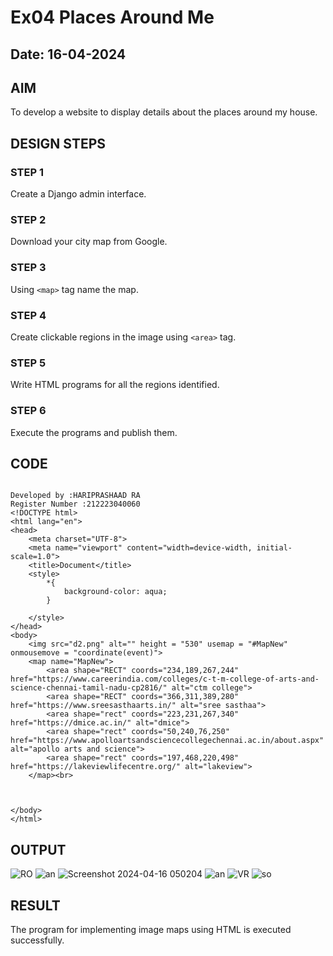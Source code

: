 # Ex04 Places Around Me
## Date: 16-04-2024

## AIM
To develop a website to display details about the places around my house.

## DESIGN STEPS

### STEP 1
Create a Django admin interface.

### STEP 2
Download your city map from Google.

### STEP 3
Using ```<map>``` tag name the map.

### STEP 4
Create clickable regions in the image using ```<area>``` tag.

### STEP 5
Write HTML programs for all the regions identified.

### STEP 6
Execute the programs and publish them.

## CODE
```

Developed by :HARIPRASHAAD RA
Register Number :212223040060
<!DOCTYPE html>
<html lang="en">
<head>
    <meta charset="UTF-8">
    <meta name="viewport" content="width=device-width, initial-scale=1.0">
    <title>Document</title>
    <style>
        *{
            background-color: aqua;
        }
        
    </style>
</head>
<body>
    <img src="d2.png" alt="" height = "530" usemap = "#MapNew" onmousemove = "coordinate(event)">
    <map name="MapNew">
        <area shape="RECT" coords="234,189,267,244" href="https://www.careerindia.com/colleges/c-t-m-college-of-arts-and-science-chennai-tamil-nadu-cp2816/" alt="ctm college">
        <area shape="RECT" coords="366,311,389,280" href="https://www.sreesasthaarts.in/" alt="sree sasthaa">
        <area shape="rect" coords="223,231,267,340" href="https://dmice.ac.in/" alt="dmice">
        <area shape="rect" coords="50,240,76,250" href="https://www.apolloartsandsciencecollegechennai.ac.in/about.aspx" alt="apollo arts and science">
        <area shape="rect" coords="197,468,220,498" href="https://lakeviewlifecentre.org/" alt="lakeview">
    </map><br>
    
    
   
</body>
</html>
```

## OUTPUT


![RO](https://github.com/HARIPRASHAAD-RA/NearMe/assets/164654451/55fb874a-57f4-4339-a7d9-8141dee9bde1)
![an](https://github.com/HARIPRASHAAD-RA/NearMe/assets/164654451/074f295c-2a03-430a-814a-c7d28f32a4b2)
![Screenshot 2024-04-16 050204](https://github.com/HARIPRASHAAD-RA/NearMe/assets/164654451/9c27c3a1-f6c0-492b-8ed8-4f367d7ff463)
![an](https://github.com/HARIPRASHAAD-RA/NearMe/assets/164654451/9cfae108-f1a2-4b32-8c66-609d5cf78069)
![VR](https://github.com/HARIPRASHAAD-RA/NearMe/assets/164654451/42df2c86-1fc1-4f26-bcaa-736348b8e679)
![so](https://github.com/HARIPRASHAAD-RA/NearMe/assets/164654451/08dde9c5-11ff-4c98-bf5f-6a597acd6c91)





## RESULT
The program for implementing image maps using HTML is executed successfully.
